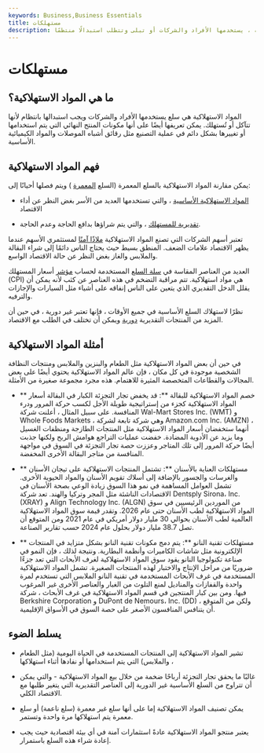 ```yaml
---
keywords: Business,Business Essentials
title: مستهلكات
description: المواد الاستهلاكية هي سلع ، مثل الطعام والأدوات المنزلية ، يستخدمها الأفراد والشركات أو تبلى وتتطلب استبدالًا منتظمًا.
---
```


# مستهلكات
## ما هي المواد الاستهلاكية؟

المواد الاستهلاكية هي سلع يستخدمها الأفراد والشركات ويجب استبدالها بانتظام لأنها تتآكل أو تُستهلك. يمكن تعريفها أيضًا على أنها مكونات المنتج النهائي التي يتم استخدامها أو تغييرها بشكل دائم في عملية التصنيع مثل رقائق أشباه الموصلات والمواد الكيميائية الأساسية.

## فهم المواد الاستهلاكية

يمكن مقارنة المواد الاستهلاكية بالسلع المعمرة (السلع [المعمرة](/durables) ) ويتم فصلها أحيانًا إلى:

- [المواد الاستهلاكية الأساسية](/consumerstaples) ، والتي تستخدمها العديد من الأسر بغض النظر عن أداء الاقتصاد

- [تقديرية للمستهلك](/consumer-discretionary) ، والتي يتم شراؤها بدافع الحاجة وعدم الحاجة.

تعتبر أسهم الشركات التي تصنع المواد الاستهلاكية [ملاذًا آمنًا](/safeharbor) لمستثمري الأسهم عندما يظهر الاقتصاد علامات الضعف. المنطق بسيط حيث يحتاج الناس دائمًا إلى شراء البقالة والملابس والغاز بغض النظر عن حالة الاقتصاد الواسع.

العديد من العناصر المقاسة في [سلة السلع](/basket_of_goods) المستخدمة لحساب [مؤشر](/consumerpriceindex) أسعار المستهلك (CPI) هي مواد استهلاكية. تتم مراقبة التضخم في هذه العناصر عن كثب لأنه يمكن أن يقلل الدخل التقديري الذي يتعين على الناس إنفاقه على أشياء مثل السيارات والإجازات والترفيه.

نظرًا لاستهلاك السلع الأساسية في جميع الأوقات ، فإنها تعتبر غير دورية ، في حين أن المزيد من المنتجات التقديرية [دورية](/consumer_cyclicals) ويمكن أن تختلف في الطلب مع الاقتصاد.

## أمثلة المواد الاستهلاكية

في حين أن بعض المواد الاستهلاكية مثل الطعام والبنزين والملابس ومنتجات النظافة الشخصية موجودة في كل مكان ، فإن عالم المواد الاستهلاكية يحتوي أيضًا على بعض المجالات والقطاعات المتخصصة المثيرة للاهتمام. هذه مجرد مجموعة صغيرة من الأمثلة.

- ** خصم المواد الاستهلاكية للبقالة **: قد يخفض تجار التجزئة الكبار في البقالة أسعار المواد الاستهلاكية كجزء من إستراتيجية طويلة الأجل لكسب حركة المرور ودرء المنافسة. على سبيل المثال ، أعلنت شركة Wal-Mart Stores Inc. (WMT) و Whole Foods Markets ، وهي شركة تابعة لشركة Amazon.com Inc. (AMZN) ، أنهما ستخفضان أسعار المواد الاستهلاكية مثل المنتجات الطازجة ومنظفات الغسيل وما يزيد عن الأدوية المضادة. خفضت عمليات التراجع هوامش الربح ولكنها جذبت أيضًا حركة المرور إلى تلك المتاجر وعززت حصة تجار التجزئة في السوق في مواجهة المنافسة من متاجر البقالة الأخرى المخفضة.

- ** مستهلكات العناية بالأسنان **: تشتمل المنتجات الاستهلاكية على تيجان الأسنان والغرسات والجسور بالإضافة إلى أسلاك تقويم الأسنان والمواد الحيوية الأخرى. تشمل العوامل المساهمة في نمو هذا السوق زيادة الوعي بصحة الأسنان في الاقتصادات الناشئة مثل المجر وتركيا والهند. تعد شركة Dentsply Sirona، Inc. (XRAY) و Align Technology Inc. (ALGN) من الموردين الرئيسيين في سوق المواد الاستهلاكية لطب الأسنان حتى عام 2026. وتقدر قيمة سوق المواد الاستهلاكية العالمية لطب الأسنان بحوالي 30 مليار دولار أمريكي في عام 2021 ومن المتوقع أن تصل 38.7 مليار دولار بحلول عام 2024 حسب تقارير الصناعة.

- ** مستهلكات تقنية النانو **: يتم دمج مكونات تقنية النانو بشكل متزايد في المنتجات الإلكترونية مثل شاشات الكاميرات وأنظمة البطارية. ونتيجة لذلك ، فإن النمو في صناعة تكنولوجيا النانو يقود سوق المواد الاستهلاكية لغرف الأبحاث التي تعد جزءًا ضروريًا من مراحل الإنتاج والاختبار لهذه المنتجات الصغيرة. تشمل المواد الاستهلاكية المستخدمة في غرف الأبحاث المستخدمة في تقنية النانو الملابس التي تستخدم لمرة واحدة والقفازات والمناديل لمنع التلوث من الغبار والعناصر الأخرى غير المرغوب فيها. ومن بين كبار المنتجين في قسم المواد الاستهلاكية في غرف الأبحاث ، شركة Berkshire Corporation و DuPont de Nemours، Inc. (DD) ، ولكن من المتوقع أن يتنافس المنافسون الأصغر على حصة السوق في الأسواق الإقليمية.

## يسلط الضوء

- تشير المواد الاستهلاكية إلى المنتجات المستخدمة في الحياة اليومية (مثل الطعام والملابس) التي يتم استخدامها أو نفادها أثناء استهلاكها ،

- غالبًا ما يحقق تجار التجزئة أرباحًا ضخمة من خلال بيع المواد الاستهلاكية - والتي يمكن أن تتراوح من السلع الأساسية غير الدورية إلى العناصر التقديرية التي يتغير طلبها مع الاقتصاد الكلي.

- يمكن تصنيف المواد الاستهلاكية إما على أنها سلع غير معمرة (سلع ناعمة) أو سلع معمرة يتم استهلاكها مرة واحدة وتستمر.

- يعتبر منتجو المواد الاستهلاكية عادةً استثمارات آمنة في أي بيئة اقتصادية حيث يجب إعادة شراء هذه السلع باستمرار.

